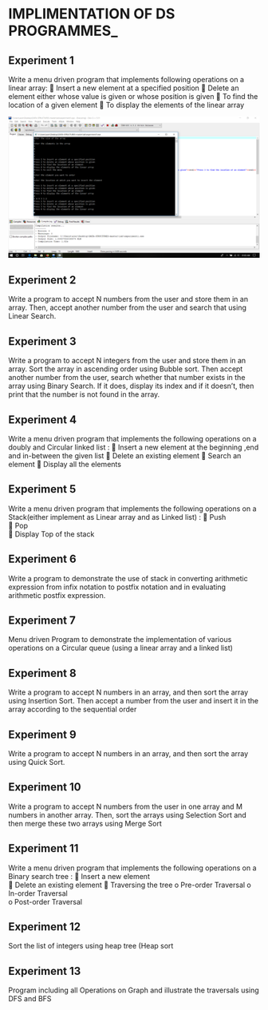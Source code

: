 

# IMPLIMENTATION OF DS PROGRAMMES_


## Experiment 1 
 
Write a menu driven program that implements following operations on a  linear array:
 Insert a new element at a specified position 
 Delete an element either whose value is given or whose position is given 
 To find the location of a given element
 To display the elements of the linear array 

![](ss/1.png)

## Experiment 2
 Write a program to accept N numbers from the user and store them in an array. Then, accept another number from the user and search that using Linear Search. 

## Experiment 3  
 Write a program to accept N integers from the user and store them in an array. Sort the array in ascending order using Bubble sort. Then accept another number from the user, search whether that number exists in the array using Binary Search. If it does, display its index and if it doesn’t, then print that the number is not found in the array. 

## Experiment 4
 Write a menu driven program that implements the following operations on a    doubly and Circular linked list : 
 Insert a new element at the beginning ,end and in-between the given list 
 Delete an existing element 
 Search an element 
 Display all the elements

## Experiment 5
 Write a menu driven program that implements the following operations on a    Stack(either implement as Linear array and as Linked list) :
 Push  
 Pop   
 Display Top of the stack 

## Experiment 6
 Write a program to demonstrate the use of stack in converting arithmetic expression from infix notation to postfix notation and in evaluating arithmetic postfix expression.

## Experiment 7
 Menu driven Program to demonstrate the implementation of various operations on a Circular queue (using a linear array and  a linked list) 

## Experiment 8
 Write a program to accept N numbers in an array, and then sort the array using Insertion Sort. Then accept a number from the user and insert it in the array according to the sequential order 

## Experiment 9
 Write a program to accept N numbers in an array, and then sort the array using Quick Sort. 

## Experiment 10
 Write a program to accept N numbers from the user in one array and M numbers in another array. Then, sort the arrays using Selection Sort and then merge these two arrays using Merge Sort

## Experiment 11
 Write a menu driven program that implements the following operations on a    Binary search tree : 
 Insert a new element  
 Delete an existing element 
 Traversing the tree 
    o Pre-order Traversal 
    o In-order Traversal  
    o Post-order Traversal
    
## Experiment 12   
 Sort the list of integers using heap tree (Heap sort

## Experiment 13
Program including all Operations on Graph and illustrate the traversals using DFS and BFS
